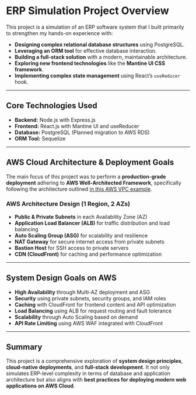 # ERP Simulation Project Overview

This project is a simulation of an ERP software system that I built primarily to strengthen my hands-on experience with:

- **Designing complex relational database structures** using PostgreSQL.
- **Leveraging an ORM tool** for effective database interaction.
- **Building a full-stack solution** with a modern, maintainable architecture.
- **Exploring new frontend technologies** like the **Mantine UI CSS framework**.
- **Implementing complex state management** using React’s `useReducer` hook.

---

## Core Technologies Used

- **Backend:** Node.js with Express.js
- **Frontend:** React.js with Mantine UI and useReducer
- **Database:** PostgreSQL (Planned migration to AWS RDS)
- **ORM Tool:** Sequelize

---

## AWS Cloud Architecture & Deployment Goals

The main focus of this project was to perform a **production-grade deployment** adhering to **AWS Well-Architected Framework**, specifically following the architecture outlined [in this AWS VPC example](https://docs.aws.amazon.com/vpc/latest/userguide/vpc-example-private-subnets-nat.html).

### AWS Architecture Design (1 Region, 2 AZs)

- **Public & Private Subnets** in each Availability Zone (AZ)
- **Application Load Balancer (ALB)** for traffic distribution and load balancing
- **Auto Scaling Group (ASG)** for scalability and resilience
- **NAT Gateway** for secure internet access from private subnets
- **Bastion Host** for SSH access to private servers
- **CDN (CloudFront)** for caching and performance optimization

---

## System Design Goals on AWS

- **High Availability** through Multi-AZ deployment and ASG
- **Security** using private subnets, security groups, and IAM roles
- **Caching** with CloudFront for frontend content and API optimization
- **Load Balancing** using ALB for request routing and fault tolerance
- **Scalability** through Auto Scaling based on demand
- **API Rate Limiting** using AWS WAF integrated with CloudFront

---

## Summary

This project is a comprehensive exploration of **system design principles**, **cloud-native deployments**, and **full-stack development**. It not only simulates ERP-level complexity in terms of database and application architecture but also aligns with **best practices for deploying modern web applications on AWS Cloud**.
